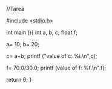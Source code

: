 //Tarea

#include <stdio.h>

int main (){
  int a, b, c;
  float f;
  
  a= 10;
  b= 20;
  
  c= a+b;
  printf ("value of c: %i.\n",c);
  
  f= 70.0/30.0;
  printf (value of f: %f.\n".f);
  
  return 0;
}
